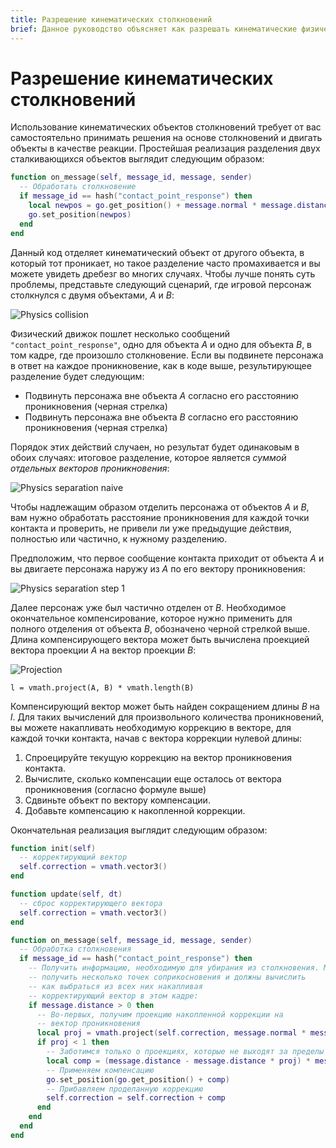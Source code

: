 ```yaml
---
title: Разрешение кинематических столкновений
brief: Данное руководство объясняет как разрешать кинематические физические столкновения.
---
```


# Разрешение кинематических столкновений

Использование кинематических объектов столкновений требует от вас самостоятельно принимать решения на основе столкновений и двигать объекты в качестве реакции. Простейшая реализация разделения двух сталкивающихся объектов выглядит следующим образом:

```lua
function on_message(self, message_id, message, sender)
  -- Обработать столкновение
  if message_id == hash("contact_point_response") then
    local newpos = go.get_position() + message.normal * message.distance
    go.set_position(newpos)
  end
end
```

Данный код отделяет кинематический объект от другого объекта, в который тот проникает, но такое разделение часто промахивается и вы можете увидеть дребезг во многих случаях. Чтобы лучше понять суть проблемы, представьте следующий сценарий, где игровой персонаж столкнулся с двумя объектами, *A* и *B*:

![Physics collision](images/physics/collision_multi.png)

Физический движок пошлет несколько сообщений `"contact_point_response"`, одно для объекта *A* и одно для объекта *B*, в том кадре, где произошло столкновение. Если вы подвинете персонажа в ответ на каждое проникновение, как в коде выше, результирующее разделение будет следующим:

- Подвинуть персонажа вне объекта *A* согласно его расстоянию проникновения (черная стрелка)
- Подвинуть персонажа вне объекта *B* согласно его расстоянию проникновения (черная стрелка)

Порядок этих действий случаен, но результат будет одинаковым в обоих случаях: итоговое разделение, которое является *суммой отдельных векторов проникновения*:

![Physics separation naive](images/physics/separation_naive.png)

Чтобы надлежащим образом отделить персонажа от объектов *A* и *B*, вам нужно обработать расстояние проникновения для каждой точки контакта и проверить, не привели ли уже предыдущие действия, полностью или частично, к нужному разделению.

Предположим, что первое сообщение контакта приходит от объекта *A* и вы двигаете персонажа наружу из *A* по его вектору проникновения:

![Physics separation step 1](images/physics/separation_step1.png)

Далее персонаж уже был частично отделен от *B*. Необходимое окончательное компенсирование, которое нужно применить для полного отделения от объекта *B*, обозначено черной стрелкой выше. Длина компенсирующего вектора может быть вычислена проекцией вектора проекции *A* на вектор проекции *B*:

![Projection](images/physics/projection.png)

```
l = vmath.project(A, B) * vmath.length(B)
```

Компенсирующий вектор может быть найден сокращением длины *B* на *l*. Для таких вычислений для произвольного количества проникновений, вы можете накапливать необходимую коррекцию в векторе, для каждой точки контакта, начав с вектора коррекции нулевой длины:

1. Спроецируйте текущую коррекцию на вектор проникновения контакта.
2. Вычислите, сколько компенсации еще осталось от вектора проникновения (согласно формуле выше)
3. Сдвиньте объект по вектору компенсации.
4. Добавьте компенсацию к накопленной коррекции.

Окончательная реализация выглядит следующим образом:

```lua
function init(self)
  -- корректирующий вектор
  self.correction = vmath.vector3()
end

function update(self, dt)
  -- сброс корректирующего вектора
  self.correction = vmath.vector3()
end

function on_message(self, message_id, message, sender)
  -- Обработка столкновения
  if message_id == hash("contact_point_response") then
    -- Получить информацию, необходимую для убирания из столкновения. Мы можем
    -- получить несколько точек соприкосновения и должны вычислить
    -- как выбраться из всех них накапливая
    -- корректирующий вектор в этом кадре:
    if message.distance > 0 then
      -- Во-первых, получим проекцию накопленной коррекции на
      -- вектор проникновения
      local proj = vmath.project(self.correction, message.normal * message.distance)
      if proj < 1 then
        -- Заботимся только о проекциях, которые не выходят за пределы диапазона.
        local comp = (message.distance - message.distance * proj) * message.normal
        -- Применяем компенсацию
        go.set_position(go.get_position() + comp)
        -- Прибавляем проделанную коррекцию
        self.correction = self.correction + comp
      end
    end
  end
end
```

